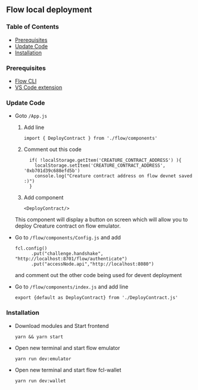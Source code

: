 
## Flow local deployment 



### Table of Contents

* [Prerequisites]()
* [Update Code]()
* [Installation]()



### Prerequisites

* [Flow CLI](https://docs.onflow.org/docs/cli)
* [VS Code extension](https://docs.onflow.org/docs/visual-studio-code-extension)



### Update Code

* Goto `/App.js` 

  1. Add line
      ```
      import { DeployContract } from './flow/components'  
      ```

  2. Comment out this code 
      ```
        if( !localStorage.getItem('CREATURE_CONTRACT_ADDRESS') ){
          localStorage.setItem('CREATURE_CONTRACT_ADDRESS', '0xb701d39c688efd5b') 
          console.log("Creature contract address on flow devnet saved :)")
        }
      ```

  3. Add component
      ```
      <DeployContract/>
      ```
    This component will display a button on screen which will allow you to deploy Creature contract on flow emulator.

* Go to `/flow/components/Config.js` and add
  ```
  fcl.config()
        .put("challenge.handshake", "http://localhost:8701/flow/authenticate")
        .put("accessNode.api","http://localhost:8080")
  ```
  and comment out the other code being used for devent deployment

* Go to `/flow/components/index.js` and add line
  ```
  export {default as DeployContract} from './DeployContract.js'
  ```



### Installation

* Download modules and Start frontend
  ```
  yarn && yarn start
  ```

* Open new terminal and start flow emulator
  ```
  yarn run dev:emulator
  ```

* Open new terminal and start flow fcl-wallet
  ```
  yarn run dev:wallet
  ```
